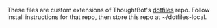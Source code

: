 These files are custom extensions of ThoughtBot's [dotfiles](https://github.com/thoughtbot/dotfiles) repo. Follow install instructions for that repo, then store this repo at ~/dotfiles-local.
